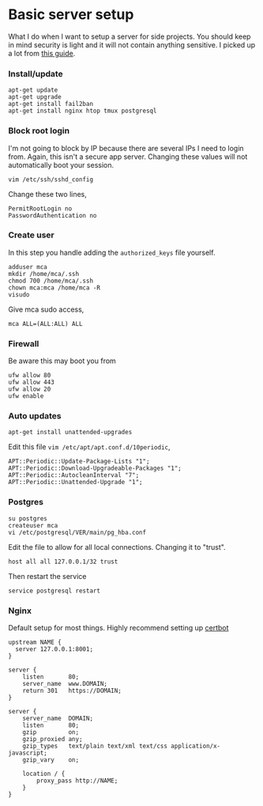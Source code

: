 # Basic server setup

What I do when I want to setup a server for side projects. You should keep in mind security is light
and it will not contain anything sensitive. I picked up a lot from
[this guide](https://plusbryan.com/my-first-5-minutes-on-a-server-or-essential-security-for-linux-servers).

### Install/update

    apt-get update
    apt-get upgrade
    apt-get install fail2ban
    apt-get install nginx htop tmux postgresql
    
### Block root login

I'm not going to block by IP because there are several IPs I need to login
from. Again, this isn't a secure app server. Changing these values will not
automatically boot your session.
    
    vim /etc/ssh/sshd_config
    
Change these two lines,

    PermitRootLogin no
    PasswordAuthentication no
    
### Create user

In this step you handle adding the `authorized_keys` file yourself.

    adduser mca
    mkdir /home/mca/.ssh
    chmod 700 /home/mca/.ssh
    chown mca:mca /home/mca -R
    visudo
    
Give mca sudo access,

    mca ALL=(ALL:ALL) ALL

### Firewall

Be aware this may boot you from 

    ufw allow 80
    ufw allow 443
    ufw allow 20
    ufw enable
    
### Auto updates

    apt-get install unattended-upgrades
    
Edit this file `vim /etc/apt/apt.conf.d/10periodic`,

    APT::Periodic::Update-Package-Lists "1";
    APT::Periodic::Download-Upgradeable-Packages "1";
    APT::Periodic::AutocleanInterval "7";
    APT::Periodic::Unattended-Upgrade "1";
   
### Postgres 

    su postgres
    createuser mca
    vi /etc/postgresql/VER/main/pg_hba.conf
    
Edit the file to allow for all local connections. Changing it to "trust".

    host all all 127.0.0.1/32 trust
    
Then restart the service

    service postgresql restart
    
### Nginx

Default setup for most things. Highly recommend setting up [certbot](https://www.digitalocean.com/community/tutorials/how-to-secure-nginx-with-let-s-encrypt-on-ubuntu-20-04)

```
upstream NAME {
  server 127.0.0.1:8001;
}

server {
    listen       80;
    server_name  www.DOMAIN;
    return 301   https://DOMAIN;
}

server {
    server_name  DOMAIN;
    listen       80;
    gzip         on;
    gzip_proxied any;
    gzip_types   text/plain text/xml text/css application/x-javascript;
    gzip_vary    on;

    location / {
        proxy_pass http://NAME;
    }
}
```
